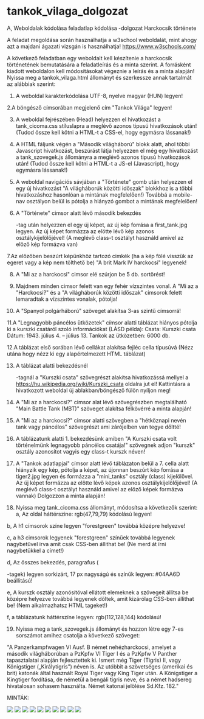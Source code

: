# tankok_vilaga_dolgozat


A, Weboldalak kódolása feladatlap kódolása -dolgozat
Harckocsik története

A feladat megoldása során használhatja a w3school weboldalát, mint ahogy azt a majdani ágazati vizsgán is használhatja!
https://www.w3schools.com/

A következő feladatban egy weboldalt kell készítenie a harckocsik történetének bemutatására a feladatleírás és a minta szerint. A forrásként kiadott weboldalon kell módositásokat végeznie a leírás és a minta alapján! Nyissa meg a tankok_vilaga.html állományt és szerkessze annak tartalmát az alábbiak szerint:

  1. A weboldal karakterkódolása UTF-8, nyelve magyar (HUN) legyen! 
  
  2.A böngésző címsorában megjelenő cím "Tankok Világa" legyen!
  
  3.  A weboldal fejrészében (Head) helyezzen el hivatkozást a tank_cicoma.css stíluslapra a meglévő azonos tipusú hivatkozások után! (Tudod össze kell kötni a HTML-t a CSS-el, hogy egymásra lássanak!)
  
 4. A HTML fáljunk végén a "Második világháború" blokk alatt, ahol többi Javascript hivatkozást, beszúrást látja helyezzen el még egy hivatkozást a tank_szovegek.js állományra a meglévő azonos tipusú hivatkozások után! (Tudod össze kell kötni a HTML-t a JS-el (Javascript), hogy egymásra lássanak!)
 
 5. A weboldal navigációs sávjában a "Története" gomb után helyezzen el egy új hivatkozást "A világháborúk közötti időszak" blokkhoz is a többi hivatkozáshoz hasonlóan a mintának megfelelően!) Továbbá a mobile-nav osztályon belül is pótolja a hiányzó gombot a mintának megfelelően! 
 
 6. A "Története" cimsor alatt lévő második bekezdés <p> -tag után helyezzen el egy új képet, az új kép forrása a first_tank.jpg legyen. Az új képet formázza az elötte lévő kép azonos osztálykijelölőjével! (A meglévő class-t osztályt használd amivel az elöző kép formázva van) 
 

 7.Az előzőben beszúrt képünkhöz tartozó cimkék (ha a kép fölé visszük az egeret vagy a kép nem tölthető be) "A brit Mark IV harckocsi" legyenek! 
 
 8. A "Mi az a harckocsi" cimsor elé szúrjon be 5 db. sortörést!
 
 9. Majdnem minden cimsor felett van egy fehér vízszintes vonal. A "Mi az a "Harckocsi?" és a "A világháborúk közötti időszak" cimsorok felett lemaradtak a vízszintes vonalak, pótolja! 
 
 10. A "Spanyol polgárháború" szöveget alakítsa 3-as szintű címsorrá! 
 
 11.A "Legnagyobb páncélos ütközetek" címsor alatti táblázat hiányos pótolja ki a kurszki csatáról szoló információkat (LÁSD példa): Csata: Kurszki csata Dátum: 1943. július 4. – július 13.
 Tankok az ütközetben: 6000 db.
 
 12.A táblázat első sorában lévő cellákat alakítsa fejléc cella típusúvá (Nézz utána hogy nézz ki egy alapértelmezett HTML táblázat)
 
 13. A táblázat alatti bekezdésnél <p> -tagnál a "Kurszki csata" szövegrészt alakítsa hivatkozássá mellyel a https://hu.wikipedia.org/wiki/Kurszki_csata oldalra jut el! Kattintásra a hivatkozott weboldal új ablakban/böngésző fülön nyíljon meg!
 
14. A "Mi az a harckocsi?" cimsor alat lévő szövegrészben megtalálható "Main Battle Tank (MBT)" szöveget alakítsa félkövérré a minta alapján!

15. A "Mi az a harckocsi?" cimsor alatti szövegben a "hétköznapi nevén tank vagy páncélos" szövegrészt ami zárójelben van tegye dőltté!

16. A táblázatunk alatti 1. bekezdésünk amiben "A Kurszki csata volt történelmünk legnagyobb páncélos csatája!" szövegnek adjon "kurszk" osztály azonosítot vagyis egy class-t kurszk néven!

 17. A "Tankok adatlapjai" címsor alatt lévő táblázaton belül a 7. cella alatt hiányzik egy kép, pótolja a képet, az újonnan beszúrt kép forrása a tiger2.jpg legyen és formázza a "mini_tanks" osztály (class) kijelölővel. Az új képet formázza az elötte lévő képek azonos osztálykijelölőjével! (A meglévő class-t osztályt használd amivel az elöző képek formázva vannak) Dolgozzon a minta alapján!
 
18. Nyissa meg tank_cicoma.css állományt, módosítsa a következők szerint:
a, Az oldal háttérszine: rgb(47,79,79) kódolású legyen!

b, A h1 címsorok színe legyen "forestgreen" továbbá középre helyezve!

c, a h3 cimsorok legyenek "forestgreen" színűek továbbá legyenek nagybetűvel irva amit csak CSS-ben állithat be! (Ne merd át írni nagybetűkkel a címet!)


d, Az összes bekezdés, paragrafus (<p>-tagek) legyen sorkizárt, 17 px nagyságú és színűk legyen: #04AA6D beállitású!

e, A kurszk osztály azonósítóval ellátott elemeknek a szövegeit állítsa be középre helyezve továbbá legyenek dőltek, amit kizárólag CSS-ben állithat be! (Nem alkalmazhatsz HTML tageket!)

f, a táblázatunk háttérszíne legyen: rgb(112,128,144) kódolású!

 
 19. Nyissa meg a tank_szovegek.js állományt és hozzon létre egy 7-es sorszámot amihez csatolja a következő szöveget:
 
 "A Panzerkampfwagen VI Ausf. B német nehézharckocsi, amelyet a második világháborúban a PzKpfw VI Tiger I és a PzKpfw V Panther tapasztalatai alapján fejlesztettek ki. Ismert még Tiger (Tigris) II, vagy Königstiger („Királytigris”) néven is. Az utóbbit a szövetséges (amerikai és brit) katonák által használt Royal Tiger vagy King Tiger után. A Königstiger a Kingtiger fordítása, de németül a bengáli tigris neve, és a német hadsereg hivatalosan sohasem használta. Német katonai jelölése Sd.Kfz. 182."
 
 
  MINTÁK:
  
 <img src=minta_pelda_kepek/pelda1.png>
   <img src=minta_pelda_kepek/pelda2.png>
   <img src=minta_pelda_kepek/pelda3.png>
   <img src=minta_pelda_kepek/pelda4.png>
   <img src=minta_pelda_kepek/pelda5.png>
   <img src=minta_pelda_kepek/pelda6.png>
   <img src=minta_pelda_kepek/pelda7.png>
    <img src=minta_pelda_kepek/pelda8.png>
    <img src=minta_pelda_kepek/telefonos_kijelzo_pelda1.png>
    <img src=minta_pelda_kepek/telefonos_kijelzo_pelda2.png>
 
 
 
 
